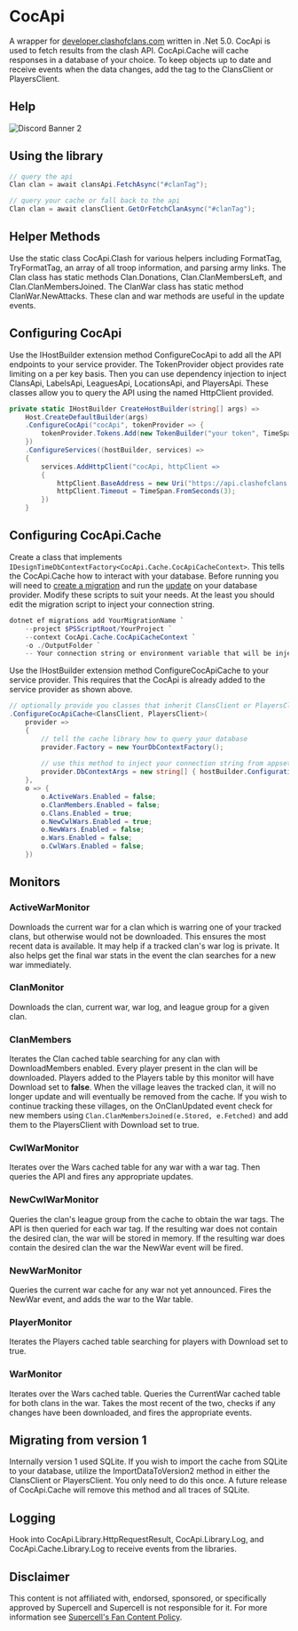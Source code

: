 # CocApi
A wrapper for [developer.clashofclans.com](https://developer.clashofclans.com/#/) written in .Net 5.0. 
CocApi is used to fetch results from the clash API. 
CocApi.Cache will cache responses in a database of your choice.
To keep objects up to date and receive events when the data changes, add the tag to the ClansClient or PlayersClient.
 
## Help  
![Discord Banner 2](https://discord.gg/clashapi/widget.png?style=banner2)

## Using the library
```csharp
// query the api
Clan clan = await clansApi.FetchAsync("#clanTag");

// query your cache or fall back to the api
Clan clan = await clansClient.GetOrFetchClanAsync("#clanTag");
```

## Helper Methods
Use the static class CocApi.Clash for various helpers including FormatTag, TryFormatTag, an array of all troop information, and parsing army links. The Clan class has static methods Clan.Donations, Clan.ClanMembersLeft, and Clan.ClanMembersJoined. The ClanWar class has static method ClanWar.NewAttacks. These clan and war methods are useful in the update events.

## Configuring CocApi
Use the IHostBuilder extension method ConfigureCocApi to add all the API endpoints to your service provider.
The TokenProvider object provides rate limiting on a per key basis.
Then you can use dependency injection to inject ClansApi, LabelsApi, LeaguesApi, LocationsApi, and PlayersApi. 
These classes allow you to query the API using the named HttpClient provided.
```csharp
private static IHostBuilder CreateHostBuilder(string[] args) =>
    Host.CreateDefaultBuilder(args)
	.ConfigureCocApi("cocApi", tokenProvider => { 
		tokenProvider.Tokens.Add(new TokenBuilder("your token", TimeSpan.FromMilliseconds(33)));
	})
	.ConfigureServices((hostBuilder, services) => 
	{
	    services.AddHttpClient("cocApi, httpClient =>
		{
			httpClient.BaseAddress = new Uri("https://api.clashofclans.com/v1");
			httpClient.Timeout = TimeSpan.FromSeconds(3);
		})
	}
```

## Configuring CocApi.Cache
Create a class that implements `IDesignTimeDbContextFactory<CocApi.Cache.CocApiCacheContext>`.
This tells the CocApi.Cache how to interact with your database.
Before running you will need to [create a migration](docs/scripts/cocapi-ef-migration.ps1) 
and run the [update](docs/scripts/cocapi-ef-update.ps1) on your database provider.
Modify these scripts to suit your needs. At the least you should edit the migration script to inject your connection string.
```ps1
dotnet ef migrations add YourMigrationName `
    --project $PSScriptRoot/YourProject `
    --context CocApi.Cache.CocApiCacheContext `
    -o ./OutputFolder `
    -- Your connection string or environment variable that will be injected into your IDesignTimeDbContextFactory.CreateDbContext args parameter
```

Use the IHostBuilder extension method ConfigureCocApiCache to your service provider.
This requires that the CocApi is already added to the service provider as shown above. 
```csharp
// optionally provide you classes that inherit ClansClient or PlayersClient
.ConfigureCocApiCache<ClansClient, PlayersClient>(
    provider => 
	{
        // tell the cache library how to query your database
		provider.Factory = new YourDbContextFactory();
		
		// use this method to inject your connection string from appsettings.json
		provider.DbContextArgs = new string[] { hostBuilder.Configuration.GetValue<string>("ConnectionStrings:CocApiCache") };
	},
    o => {
        o.ActiveWars.Enabled = false;
        o.ClanMembers.Enabled = false;
        o.Clans.Enabled = true;
        o.NewCwlWars.Enabled = true;
        o.NewWars.Enabled = false;
        o.Wars.Enabled = false;
        o.CwlWars.Enabled = false;
    })
```

## Monitors
### ActiveWarMonitor
Downloads the current war for a clan which is warring one of your tracked clans, but otherwise would not be downloaded. This ensures the most recent data is available. It may help if a tracked clan's war log is private. It also helps get the final war stats in the event the clan searches for a new war immediately.

### ClanMonitor
Downloads the clan, current war, war log, and league group for a given clan.

### ClanMembers
Iterates the Clan cached table searching for any clan with DownloadMembers enabled. Every player present in the clan will be downloaded. Players added to the Players table by this monitor will have Download set to **false**. When the village leaves the tracked clan, it will no longer update and will eventually be removed from the cache. If you wish to continue tracking these villages, on the OnClanUpdated event check for new members using `Clan.ClanMembersJoined(e.Stored, e.Fetched)` and add them to the PlayersClient with Download set to true.

### CwlWarMonitor
Iterates over the Wars cached table for any war with a war tag. Then queries the API and fires any appropriate updates.

### NewCwlWarMonitor
Queries the clan's league group from the cache to obtain the war tags. The API is then queried for each war tag. If the resulting war does not contain the desired clan, the war will be stored in memory. If the resulting war does contain the desired clan the war the NewWar event will be fired.

### NewWarMonitor
Queries the current war cache for any war not yet announced. Fires the NewWar event, and adds the war to the War table.

### PlayerMonitor
Iterates the Players cached table searching for players with Download set to true.

### WarMonitor
Iterates over the Wars cached table. Queries the CurrentWar cached table for both clans in the war. Takes the most recent of the two, checks if any changes have been downloaded, and fires the appropriate events.

## Migrating from version 1
Internally version 1 used SQLite. If you wish to import the cache from SQLite to your database, utilize the ImportDataToVersion2 method in either the ClansClient or PlayersClient. You only need to do this once. A future release of CocApi.Cache will remove this method and all traces of SQLite.

## Logging
Hook into CocApi.Library.HttpRequestResult, CocApi.Library.Log, and CocApi.Cache.Library.Log to receive events from the libraries.

## Disclaimer
This content is not affiliated with, endorsed, sponsored, or specifically approved by Supercell and Supercell is not responsible for it. For more information see [Supercell's Fan Content Policy](https://supercell.com/en/fan-content-policy/).